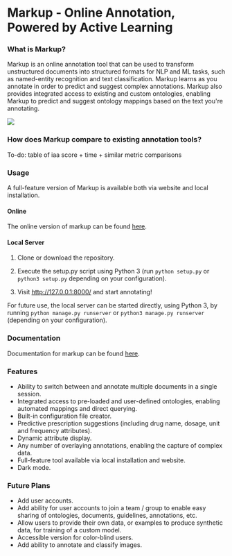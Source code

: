 # Markup - Online Annotation, Powered by Active Learning

### What is Markup?

Markup is an online annotation tool that can be used to transform unstructured documents into structured formats for NLP and ML tasks, such as named-entity recognition and text classification. Markup learns as you annotate in order to predict and suggest complex annotations. Markup also provides integrated access to existing and custom ontologies, enabling Markup to predict and suggest ontology mappings based on the text you're annotating.

![](demo.gif)

### How does Markup compare to existing annotation tools?

To-do: table of iaa score + time + similar metric comparisons

### Usage

A full-feature version of Markup is available both via website and local installation.

#### Online

The online version of markup can be found <a href="http://www.getmarkup.com">here</a>.

#### Local Server

1. Clone or download the repository.

2. Execute the setup.py script using Python 3 (run `python setup.py` or `python3 setup.py` depending on your configuration).

3. Visit <a href="http://127.0.0.1:8000/">http://127.0.0.1:8000/</a> and start annotating!

For future use, the local server can be started directly, using Python 3, by running `python manage.py runserver` or `python3 manage.py runserver` (depending on your configuration).

### Documentation

Documentation for markup can be found <a href="http://www.getmarkup.com/docs">here</a>.

### Features

- Ability to switch between and annotate multiple documents in a single session.
- Integrated access to pre-loaded and user-defined ontologies, enabling automated mappings and direct querying.
- Built-in configuration file creator.
- Predictive prescription suggestions (including drug name, dosage, unit and frequency attributes).
- Dynamic attribute display.
- Any number of overlaying annotations, enabling the capture of complex data.
- Full-feature tool available via local installation and website.
- Dark mode.

### Future Plans

- Add user accounts.
- Add ability for user accounts to join a team / group to enable easy sharing of ontologies, documents, guidelines, annotations, etc.
- Allow users to provide their own data, or examples to produce synthetic data, for training of a custom model.
- Accessible version for color-blind users.
- Add ability to annotate and classify images.
